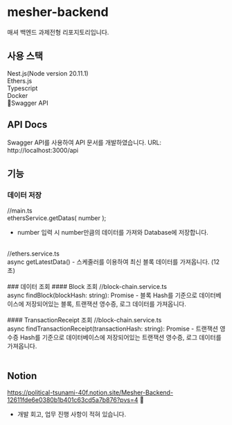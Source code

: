 # mesher-backend
매셔 백엔드 과제전형 리포지토리입니다.

## 사용 스택
Nest.js(Node version 20.11.1) </br>
Ethers.js </br>
Typescript </br>
Docker  </br>
Swagger API </br>

## API Docs
Swagger API를 사용하여 API 문서를 개발하였습니다.
URL: http://localhost:3000/api

## 기능
### 데이터 저장
//main.ts </br>
ethersService.getDatas( number );
- number 입력 시 number만큼의 데이터를 가져와 Database에 저장합니다. </br>
 </br>
//ethers.service.ts </br>
async getLatestData()
- 스케줄러를 이용하여 최신 블록 데이터를 가져옵니다. (12초) </br>
 </br>
### 데이터 조회
#### Block 조회
//block-chain.service.ts </br>
async findBlock(blockHash: string): Promise<BlockWithTransactionReceiptAndLogDto>
- 블록 Hash를 기준으로 데이터베이스에 저장되어있는 블록, 트랜잭션 영수증, 로그 데이터를 가져옵니다. </br>
 </br>
#### TransactionReceipt 조회
//block-chain.service.ts </br>
async findTransactionReceipt(transactionHash: string): Promise<TransactionReceiptEntity>
- 트랜잭션 영수증 Hash를 기준으로 데이터베이스에 저장되어있는 트랜잭션 영수증, 로그 데이터를 가져옵니다. </br>
 </br>
 
## Notion
https://political-tsunami-40f.notion.site/Mesher-Backend-12611fde6e0380b1b401c63cd5a7b876?pvs=4  </br>

- 개발 회고, 업무 진행 사항이 적혀 있습니다.
